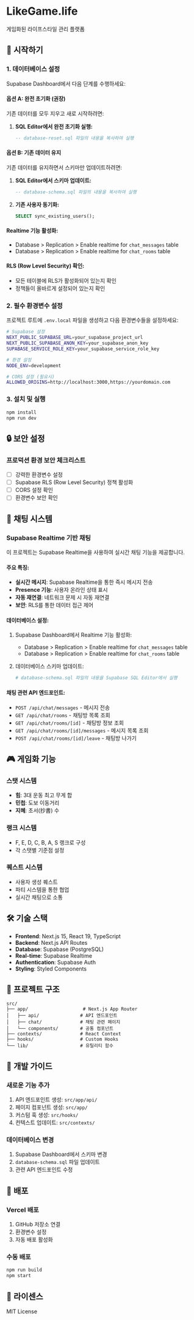 # LikeGame.life

게임화된 라이프스타일 관리 플랫폼

## 🚀 시작하기

### 1. 데이터베이스 설정

Supabase Dashboard에서 다음 단계를 수행하세요:

#### **옵션 A: 완전 초기화 (권장)**
기존 데이터를 모두 지우고 새로 시작하려면:

1. **SQL Editor에서 완전 초기화 실행:**
   ```sql
   -- database-reset.sql 파일의 내용을 복사하여 실행
   ```

#### **옵션 B: 기존 데이터 유지**
기존 데이터를 유지하면서 스키마만 업데이트하려면:

1. **SQL Editor에서 스키마 업데이트:**
   ```sql
   -- database-schema.sql 파일의 내용을 복사하여 실행
   ```

2. **기존 사용자 동기화:**
   ```sql
   SELECT sync_existing_users();
   ```

#### **Realtime 기능 활성화:**
- Database > Replication > Enable realtime for `chat_messages` table
- Database > Replication > Enable realtime for `chat_rooms` table

#### **RLS (Row Level Security) 확인:**
- 모든 테이블에 RLS가 활성화되어 있는지 확인
- 정책들이 올바르게 설정되어 있는지 확인

### 2. 필수 환경변수 설정

프로젝트 루트에 `.env.local` 파일을 생성하고 다음 환경변수들을 설정하세요:

```bash
# Supabase 설정
NEXT_PUBLIC_SUPABASE_URL=your_supabase_project_url
NEXT_PUBLIC_SUPABASE_ANON_KEY=your_supabase_anon_key
SUPABASE_SERVICE_ROLE_KEY=your_supabase_service_role_key

# 환경 설정
NODE_ENV=development

# CORS 설정 (필요시)
ALLOWED_ORIGINS=http://localhost:3000,https://yourdomain.com
```

### 3. 설치 및 실행

```bash
npm install
npm run dev
```

## 🔒 보안 설정

### 프로덕션 환경 보안 체크리스트

- [ ] 강력한 환경변수 설정
- [ ] Supabase RLS (Row Level Security) 정책 활성화
- [ ] CORS 설정 확인
- [ ] 환경변수 보안 확인

## 💬 채팅 시스템

### Supabase Realtime 기반 채팅

이 프로젝트는 Supabase Realtime을 사용하여 실시간 채팅 기능을 제공합니다.

#### 주요 특징:
- **실시간 메시지**: Supabase Realtime을 통한 즉시 메시지 전송
- **Presence 기능**: 사용자 온라인 상태 표시
- **자동 재연결**: 네트워크 문제 시 자동 재연결
- **보안**: RLS를 통한 데이터 접근 제어

#### 데이터베이스 설정:

1. Supabase Dashboard에서 Realtime 기능 활성화:
   - Database > Replication > Enable realtime for `chat_messages` table
   - Database > Replication > Enable realtime for `chat_rooms` table

2. 데이터베이스 스키마 업데이트:
   ```bash
   # database-schema.sql 파일의 내용을 Supabase SQL Editor에서 실행
   ```

#### 채팅 관련 API 엔드포인트:

- `POST /api/chat/messages` - 메시지 전송
- `GET /api/chat/rooms` - 채팅방 목록 조회
- `GET /api/chat/rooms/[id]` - 채팅방 정보 조회
- `GET /api/chat/rooms/[id]/messages` - 메시지 목록 조회
- `POST /api/chat/rooms/[id]/leave` - 채팅방 나가기

## 🎮 게임화 기능

### 스탯 시스템
- **힘**: 3대 운동 최고 무게 합
- **민첩**: 도보 이동거리
- **지혜**: 초서(抄書) 수

### 랭크 시스템
- F, E, D, C, B, A, S 랭크로 구성
- 각 스탯별 기준점 설정

### 퀘스트 시스템
- 사용자 생성 퀘스트
- 파티 시스템을 통한 협업
- 실시간 채팅으로 소통

## 🛠️ 기술 스택

- **Frontend**: Next.js 15, React 19, TypeScript
- **Backend**: Next.js API Routes
- **Database**: Supabase (PostgreSQL)
- **Real-time**: Supabase Realtime
- **Authentication**: Supabase Auth
- **Styling**: Styled Components

## 📁 프로젝트 구조

```
src/
├── app/                    # Next.js App Router
│   ├── api/               # API 엔드포인트
│   ├── chat/              # 채팅 관련 페이지
│   └── components/        # 공통 컴포넌트
├── contexts/              # React Context
├── hooks/                 # Custom Hooks
└── lib/                   # 유틸리티 함수
```

## 🔧 개발 가이드

### 새로운 기능 추가

1. API 엔드포인트 생성: `src/app/api/`
2. 페이지 컴포넌트 생성: `src/app/`
3. 커스텀 훅 생성: `src/hooks/`
4. 컨텍스트 업데이트: `src/contexts/`

### 데이터베이스 변경

1. Supabase Dashboard에서 스키마 변경
2. `database-schema.sql` 파일 업데이트
3. 관련 API 엔드포인트 수정

## 🚀 배포

### Vercel 배포

1. GitHub 저장소 연결
2. 환경변수 설정
3. 자동 배포 활성화

### 수동 배포

```bash
npm run build
npm start
```

## 📄 라이센스

MIT License